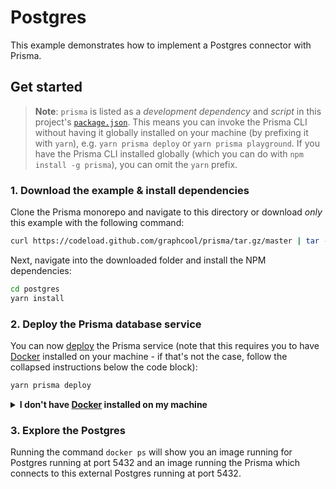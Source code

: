 # Postgres

This example demonstrates how to implement a Postgres connector with Prisma.

## Get started

> **Note**: `prisma` is listed as a _development dependency_ and _script_ in this project's [`package.json`](./package.json). This means you can invoke the Prisma CLI without having it globally installed on your machine (by prefixing it with `yarn`), e.g. `yarn prisma deploy` or `yarn prisma playground`. If you have the Prisma CLI installed globally (which you can do with `npm install -g prisma`), you can omit the `yarn` prefix.

### 1. Download the example & install dependencies

Clone the Prisma monorepo and navigate to this directory or download _only_ this example with the following command:

```sh
curl https://codeload.github.com/graphcool/prisma/tar.gz/master | tar -xz --strip=2 prisma-master/examples/postgres
```

Next, navigate into the downloaded folder and install the NPM dependencies:

```sh
cd postgres
yarn install
```

### 2. Deploy the Prisma database service

You can now [deploy](https://www.prismagraphql.com/docs/reference/cli-command-reference/database-service/prisma-deploy-kee1iedaov) the Prisma service (note that this requires you to have [Docker](https://www.docker.com) installed on your machine - if that's not the case, follow the collapsed instructions below the code block):

```sh
yarn prisma deploy
```

<details>
 <summary><strong>I don't have <a href="https://www.docker.com">Docker</a> installed on my machine</strong></summary>

To deploy your service to a public cluster (rather than locally with Docker), you need to perform the following steps:

1.  Remove the `cluster` property from `prisma.yml`
1.  Run `yarn prisma deploy`
1.  When prompted by the CLI, select a public cluster (e.g. `prisma-eu1` or `prisma-us1`)
1.  Replace the [`endpoint`](./src/index.js#L23) in `index.js` with the HTTP endpoint that was printed after the previous command

</details>

### 3. Explore the Postgres

Running the command `docker ps` will show you an image running for Postgres running at port 5432 and an image running the Prisma which connects to this external Postgres running at port 5432.
